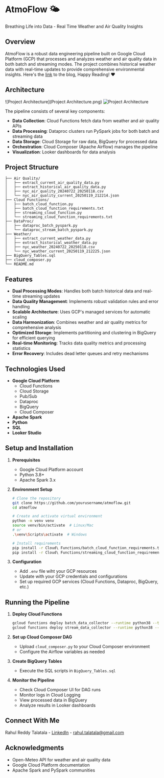 # AtmoFlow 🌤️

Breathing Life into Data - Real Time Weather and Air Quality Insights

## Overview

AtmoFlow is a robust data engineering pipeline built on Google Cloud Platform (GCP) that processes and analyzes weather and air quality data in both batch and streaming modes. The project combines historical weather data with real-time updates to provide comprehensive environmental insights. Here's the [link](https://dev.to/rahul_talatala/atmoflow-breathing-life-into-data-real-time-weather-and-air-quality-insights-5db0) to the blog, Happy Reading! ❤️

## Architecture

![Project Architecture](Project Architecture.png)
![Project Architecture](https://github.com/rahult18/atmo-flow/blob/main/Project-Architecture.png?raw=true)

The pipeline consists of several key components:

- **Data Collection**: Cloud Functions fetch data from weather and air quality APIs
- **Data Processing**: Dataproc clusters run PySpark jobs for both batch and streaming data
- **Data Storage**: Cloud Storage for raw data, BigQuery for processed data
- **Orchestration**: Cloud Composer (Apache Airflow) manages the pipeline
- **Visualization**: Looker dashboards for data analysis

## Project Structure

```
├── Air Quality/
│   ├── extract_current_air_quality_data.py
│   ├── extract_historical_air_quality_data.py
│   ├── nyc_air_quality_20240722_20250118.csv
│   └── nyc_air_quality_current_20250119_212214.json
├── Cloud Functions/
│   ├── batch_cloud_function.py
│   ├── batch_cloud_function_requirements.txt
│   ├── streaming_cloud_function.py
│   └── streaming_cloud_function_requirements.txt
├── DataProc/
│   ├── dataproc_batch_pyspark.py
│   └── dataproc_stream_batch_pyspark.py
├── Weather/
│   ├── extract_current_weather_data.py
│   ├── extract_historical_weather_data.py
│   ├── nyc_weather_20240722_20250118.csv
│   └── nyc_weather_current_20250119_212225.json
├── BigQuery_Tables.sql
├── cloud_composer.py
└── README.md
```

## Features

- **Dual Processing Modes**: Handles both batch historical data and real-time streaming updates
- **Data Quality Management**: Implements robust validation rules and error handling
- **Scalable Architecture**: Uses GCP's managed services for automatic scaling
- **Data Harmonization**: Combines weather and air quality metrics for comprehensive analysis
- **Optimized Storage**: Implements partitioning and clustering in BigQuery for efficient querying
- **Real-time Monitoring**: Tracks data quality metrics and processing statistics
- **Error Recovery**: Includes dead letter queues and retry mechanisms

## Technologies Used

- **Google Cloud Platform**
  - Cloud Functions
  - Cloud Storage
  - Pub/Sub
  - Dataproc
  - BigQuery
  - Cloud Composer
- **Apache Spark**
- **Python**
- **SQL**
- **Looker Studio**

## Setup and Installation

1. **Prerequisites**
   - Google Cloud Platform account
   - Python 3.8+
   - Apache Spark 3.x

2. **Environment Setup**
   ```bash
   # Clone the repository
   git clone https://github.com/yourusername/atmoflow.git
   cd atmoflow

   # Create and activate virtual environment
   python -m venv venv
   source venv/bin/activate  # Linux/Mac
   # or
   .\venv\Scripts\activate  # Windows

   # Install requirements
   pip install -r Cloud\ Functions/batch_cloud_function_requirements.txt
   pip install -r Cloud\ Functions/streaming_cloud_function_requirements.txt
   ```

3. **Configuration**
   - Add `.env` file wiht your GCP resources
   - Update with your GCP credentials and configurations
   - Set up required GCP services (Cloud Functions, Dataproc, BigQuery, etc.)

## Running the Pipeline

1. **Deploy Cloud Functions**
   ```bash
   gcloud functions deploy batch_data_collector --runtime python38 --trigger-http
   gcloud functions deploy stream_data_collector --runtime python38 --trigger-http
   ```

2. **Set up Cloud Composer DAG**
   - Upload `cloud_composer.py` to your Cloud Composer environment
   - Configure the Airflow variables as needed

3. **Create BigQuery Tables**
   - Execute the SQL scripts in `BigQuery_Tables.sql`

4. **Monitor the Pipeline**
   - Check Cloud Composer UI for DAG runs
   - Monitor logs in Cloud Logging
   - View processed data in BigQuery
   - Analyze results in Looker dashboards

## Connect With Me

Rahul Reddy Talatala - [LinkedIn](https://www.linkedin.com/in/rahul-reddy-t/) - rahul.talatala@gmail.com

## Acknowledgments

- Open-Meteo API for weather and air quality data
- Google Cloud Platform documentation
- Apache Spark and PySpark communities
